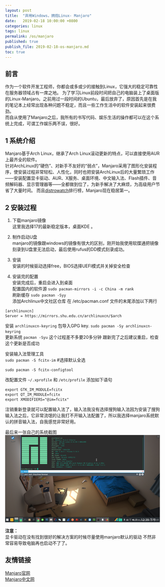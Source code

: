 ```yaml
---
layout: post
title:  "弃用Windows，拥抱Linux- Manjaro"
date:   2019-02-18 10:00:00 +0800
categories: linux
tags: linux
permalink: /os/manjaro
published: true
publish_file: 2019-02-18-os-manjaro.md
toc: true
---
```

## 前言

作为一个软件开发工程师，你都会或多或少的接触到Linux，它强大的稳定可靠性在服务器领域占有一席之地。
为了学习Linux前段时间把自己的电脑装上了桌面版的Linux-Manjaro。之前用过一段时间的Ubuntu，最后放弃了，原因首先是在我的笔记本上经常出现各种问题不稳定，而且一些工作生活中的软件安装起来很费劲。  
而自从使用了Manjaro之后，我所有的书写代码、娱乐生活的操作都可以在这个系统上完成，可谓工作娱乐两不误，很好。

## 1 系统介绍
Manjaro基于Arch Linux，继承了Arch Linux滚动更新的特点，可以直接使用AUR上最齐全的软件。  
针对ArchLinux的“硬伤”、对新手不友好的“弱点”，Manjaro采用了图形化安装程序，使安装过程非常轻松、人性化，同时也把安装ArchLinux后的大量繁琐工作——安装配置显卡驱动、AUR、X服务、桌面环境、中文输入法、Flash插件、音频解码器、显示管理器等——全都做到位了，为新手解决了大麻烦，为高级用户节省了大量时间。
而且[distrowatch](https://distrowatch.com)排行榜，Manjaro现在稳居第一。  

## 2 安装过程

1. 下载manjaro镜像  
这里我选择17的最新稳定版本，桌面KDE 。  

2. 制作启动U盘  
manjaro的镜像跟windows的镜像有很大的区别，刚开始我使用软牒通把镜像刻录到U盘里无法启动，最后使用rufus的DD模式刻录成功。  

3. 安装  
安装的时候驱动选择free，BIOS选择UEFI模式并关掉安全检查  

4. 安装完的配置  
安装完成后，重启会进入到桌面  
配置国内的软件源   `sudo pacman-mirrors -i -c China -m rank`  
刷新缓存          `sudo pacman -Syy`  
添加Archlinux中文社区仓库 在 /etc/pacman.conf 文件的末尾添加以下两行  

```
[archlinuxcn] 
Server = https://mirrors.shu.edu.cn/archlinuxcn/$arch
```

安装 `archlinuxcn-keyring` 包导入GPG key.   `sudo pacman -Sy archlinuxcn-keyring`    
更新系统 `pacman -Syu`  这个过程差不多要20多分钟 跟新完了之后建议重启，检查这个更新是否成功 

安装输入法管理工具   
`sudo pacman -S fcitx-im`  #选择默认全选   

```shell
sudo pacman -S fcitx-configtool
```

改配置文件 `~/.xprofile` 和 `/etc/profile` 添加如下语句
  
```
export GTK_IM_MODULE=fcitx
export QT_IM_MODULE=fcitx
export XMODIFIERS="@im=fcitx"
```

注销重新登录就可以配置输入法了，输入法我没有选择搜狗输入法因为安装了搜狗输入法之后，它非常流氓的让我打不开输入法配置了，所以我选择manjaro系统默认的拼音输入法，自我感觉非常好用。

 
最后来一张自己的系统截图  
![](/assets/notes/os/manjaro-01.png)

**注意：**  
显卡驱动在没有找到很好的解决方案的时候尽量使用manjaro默认的驱动 不然非常容易导致电脑再也启动不了了。

## 友情链接
[Manjaro官网](https://manjaro.org/)  
[Manjaro中文网](https://www.manjaro.cn/)